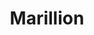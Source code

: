 ---
title: "Marillion"
summary: "Marillion are a British rock band, formed in Aylesbury, Buckinghamshire, in 1979. They emerged from the post-punk music scene in Britain and existed as a bridge between the styles of punk rock and classic progressive rock, becoming the most commercially successful neo-progressive rock band of the 1980s.Marillion's recorded studio output since 1982 is composed of twenty albums and generally regarded in two distinct eras, delineated by the departure of original lead singer Fish in late 1988 and the subsequent arrival of replacement Steve Hogarth in early 1989. The band achieved eight Top Ten UK albums between 1983 and 1994, including a number one album in 1985 with Misplaced Childhood, and during the period the band were fronted by Fish they had eleven Top 40 hits on the UK Singles Chart. They are best known for the 1985 singles \"Kayleigh\" and \"Lavender\", which reached number two and number five respectively, with \"Kayleigh\" also entering the Billboard Hot 100 in the United States.
Marillion's first album released with Hogarth, 1989's Seasons End, was another Top Ten hit, and albums continued to chart well until their departure from EMI Records following the release of their 1996 live album Made Again and the dissipation of the band's mainstream popularity in the late 1990s; save for a resurgence in the mid- to late-2000s, they have essentially been a cult act since then. Marillion have achieved a further twelve Top 40 hit singles in the UK with Hogarth, including 2004's \"You're Gone\", which charted at No. 7 and is the biggest hit of his tenure.
In 2016, they returned to the UK Albums Chart Top Ten for the first time in 22 years with their highest chart placing since 1987. On the UK Albums Chart dated 11 March 2022, An Hour Before It's Dark entered at number two, their highest chart position since Clutching at Straws in 1987. Marillion continue to tour internationally, becoming ranked 38th in Classic Rock's \"50 Best Live Acts of All Time\" in 2008.Despite unpopularity in the mainstream media and a consistently unfashionable status within the British music industry, Marillion have maintained a very loyal international fanbase, becoming widely acknowledged as playing a pioneering role in the development of crowdfunding and fan-funded music. They have sold over 15 million albums worldwide."
slug: "marillion"
image: "marillion.jpg"
apple_music_artist_url: "None"
wikipedia_url: "https://en.wikipedia.org/wiki/Marillion"
---